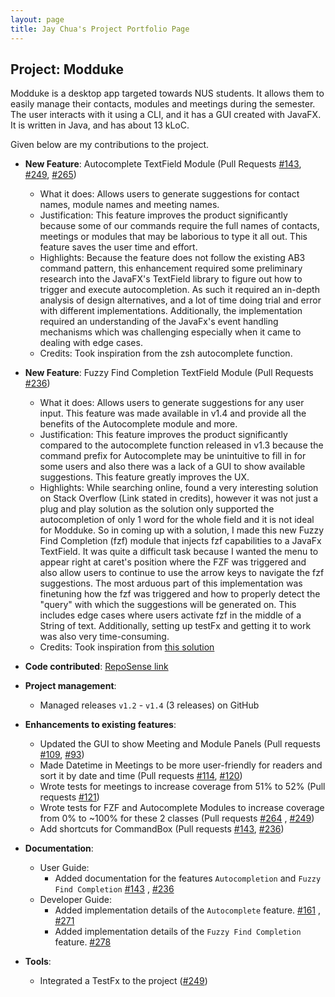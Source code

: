 ```yaml
---
layout: page
title: Jay Chua's Project Portfolio Page
---
```


## Project: Modduke

Modduke is a desktop app targeted towards NUS students. It allows them to easily manage their contacts, modules and meetings during the semester. The user interacts with it using a CLI, and it has a GUI created with JavaFX. It is written in Java, and has about 13 kLoC.

Given below are my contributions to the project.

* **New Feature**: Autocomplete TextField Module (Pull Requests [\#143](https://github.com/AY2021S1-CS2103-F10-2/tp/pull/143), [\#249](https://github.com/AY2021S1-CS2103-F10-2/tp/pull/249), [\#265](https://github.com/AY2021S1-CS2103-F10-2/tp/pull/265/files))
  * What it does: Allows users to generate suggestions for contact names, module names and meeting names.
  * Justification: This feature improves the product significantly because some of our commands require the full names of contacts, meetings or modules
  that may be laborious to type it all out. This feature saves the user time and effort.
  * Highlights: Because the feature does not follow the existing AB3 command pattern, this enhancement required some preliminary research into the JavaFX's
  TextField library to figure out how to trigger and execute autocompletion. As such it required an in-depth analysis of design alternatives, and a lot of time
  doing trial and error with different implementations. Additionally, the implementation required an understanding of the JavaFx's event handling mechanisms which
  was challenging especially when it came to dealing with edge cases. 
  * Credits: Took inspiration from the zsh autocomplete function.

* **New Feature**: Fuzzy Find Completion TextField Module (Pull Requests [\#236](https://github.com/AY2021S1-CS2103-F10-2/tp/pull/236))
  * What it does: Allows users to generate suggestions for any user input. This feature was made available in v1.4 and provide all the benefits of the Autocomplete module and more.
  * Justification: This feature improves the product significantly compared to the autocomplete function released in v1.3 because the command prefix for Autocomplete may be unintuitive to fill in for some users
  and also there was a lack of a GUI to show available suggestions. This feature greatly improves the UX.
  * Highlights: While searching online, found a very interesting solution on Stack Overflow (Link stated in credits), however it was not just a plug and play solution as the solution only supported
  the autocompletion of only 1 word for the whole field and it is not ideal for Modduke. So in coming up with a solution, I made this new Fuzzy Find Completion (fzf) module that injects fzf capabilities to a JavaFx TextField. 
  It was quite a difficult task because I wanted the menu to appear right at caret's position where the FZF was triggered and also allow users to continue to use the arrow keys to navigate the fzf suggestions. The most arduous part of this implementation
  was finetuning how the fzf was triggered and how to properly detect the "query" with which the suggestions will be generated on. This includes edge cases where users activate fzf in the middle of a String of text.
  Additionally, setting up testFx and getting it to work was also very time-consuming.
  * Credits: Took inspiration from [this solution](https://stackoverflow.com/questions/36861056/javafx-textfield-auto-suggestions)

* **Code contributed**: [RepoSense link](https://nus-cs2103-ay2021s1.github.io/tp-dashboard/#breakdown=true&search=nopenotj&sort=groupTitle&sortWithin=title&since=2020-08-14&timeframe=commit&mergegroup=&groupSelect=groupByRepos&checkedFileTypes=docs~functional-code~test-code~other)

* **Project management**:
  * Managed releases `v1.2` - `v1.4` (3 releases) on GitHub

* **Enhancements to existing features**:
  * Updated the GUI to show Meeting and Module Panels (Pull requests [\#109](https://github.com/AY2021S1-CS2103-F10-2/tp/pull/109), [\#93](https://github.com/AY2021S1-CS2103-F10-2/tp/pull/93))
  * Made Datetime in Meetings to be more user-friendly for readers and sort it by date and time (Pull requests [\#114](https://github.com/AY2021S1-CS2103-F10-2/tp/pull/114), [\#120](https://github.com/AY2021S1-CS2103-F10-2/tp/pull/120))
  * Wrote tests for meetings to increase coverage from 51% to 52% (Pull requests [\#121](https://github.com/AY2021S1-CS2103-F10-2/tp/pull/121))
  * Wrote tests for FZF and Autocomplete Modules to increase coverage from 0% to ~100% for these 2 classes (Pull requests [\#264](https://github.com/AY2021S1-CS2103-F10-2/tp/pull/264) , [\#249](https://github.com/AY2021S1-CS2103-F10-2/tp/pull/249))
  * Add shortcuts for CommandBox (Pull requests [\#143](https://github.com/AY2021S1-CS2103-F10-2/tp/pull/143), [\#236](https://github.com/AY2021S1-CS2103-F10-2/tp/pull/236))

* **Documentation**:
  * User Guide:
    * Added documentation for the features `Autocompletion` and `Fuzzy Find Completion` [\#143](https://github.com/AY2021S1-CS2103-F10-2/tp/pull/143) , [\#236](https://github.com/AY2021S1-CS2103-F10-2/tp/pull/236)
  * Developer Guide:
    * Added implementation details of the `Autocomplete` feature. [\#161](https://github.com/AY2021S1-CS2103-F10-2/tp/pull/161) , [\#271](https://github.com/AY2021S1-CS2103-F10-2/tp/pull/271)
    * Added implementation details of the `Fuzzy Find Completion` feature. [\#278](https://github.com/AY2021S1-CS2103-F10-2/tp/pull/278)
    
* **Tools**:
  * Integrated a TestFx to the project ([\#249](https://github.com/AY2021S1-CS2103-F10-2/tp/pull/249))

